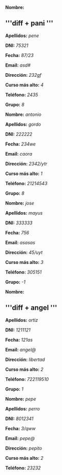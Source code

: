 **Nombre:**
<h2>
'''diff
+ pani
'''
</h2>

**Apellidos:** *pene*

**DNI:** *75321*

**Fecha:** *87/23*

**Email:** *asd#*

**Dirección:** *232gf*

**Curso más alto:** *4*

**Teléfono:** *2435*

**Grupo:** *8*


**Nombre:** *antonio*

**Apellidos:** *gordo*

**DNI:** *222222*

**Fecha:** *234we*

**Email:** *caora*

**Dirección:** *2342/ytr*

**Curso más alto:** *1*

**Teléfono:** *21214543*

**Grupo:** *8*


**Nombre:** *jose*

**Apellidos:** *mayus*

**DNI:** *333333*

**Fecha:** *756*

**Email:** *asasas*

**Dirección:** *45/uyt*

**Curso más alto:** *3*

**Teléfono:** *305151*

**Grupo:** *-1*


**Nombre:**
<h2>
'''diff
+ angel
'''
</h2>

**Apellidos:** *ortiz*

**DNI:** *1211121*

**Fecha:** *121as*

**Email:** *angel@*

**Dirección:** *libertad*

**Curso más alto:** *2*

**Teléfono:** *722119510*

**Grupo:** *1*


**Nombre:** *pepe*

**Apellidos:** *perro*

**DNI:** *8012341*

**Fecha:** *3/qww*

**Email:** *pepe@*

**Dirección:** *pepito*

**Curso más alto:** *2*

**Teléfono:** *23232*
